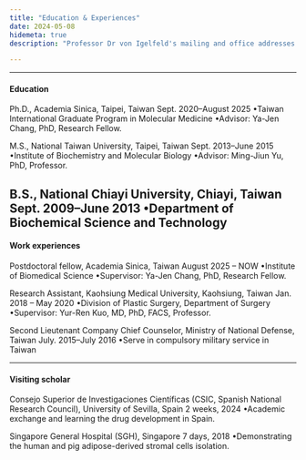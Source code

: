 ```yaml
---
title: "Education & Experiences"
date: 2024-05-08
hidemeta: true
description: "Professor Dr von Igelfeld's mailing and office addresses at the Institute of Romance Philology."

---
```


---

#### Education
Ph.D., Academia Sinica, Taipei, Taiwan
Sept. 2020–August 2025
•Taiwan International Graduate Program in Molecular Medicine
•Advisor: Ya-Jen Chang, PhD, Research Fellow.


M.S., National Taiwan University, Taipei, Taiwan
Sept. 2013–June 2015
•Institute of Biochemistry and Molecular Biology
•Advisor: Ming-Jiun Yu, PhD, Professor.


B.S., National Chiayi University, Chiayi, Taiwan
Sept. 2009–June 2013
•Department of Biochemical Science and Technology  
---

#### Work experiences
Postdoctoral fellow, Academia Sinica, Taiwan
August 2025 – NOW
•Institute of Biomedical Science
•Supervisor: Ya-Jen Chang, PhD, Research Fellow.


Research Assistant, Kaohsiung Medical University, Kaohsiung, Taiwan
Jan. 2018 – May 2020
•Division of Plastic Surgery, Department of Surgery
•Supervisor: Yur-Ren Kuo, MD, PhD, FACS, Professor.


Second Lieutenant Company Chief Counselor, Ministry of National Defense, Taiwan 
July. 2015–July 2016
•Serve in compulsory military service in Taiwan

---

#### Visiting scholar
Consejo Superior de Investigaciones Científicas (CSIC, Spanish National Research Council),
University of Sevilla, Spain
2 weeks, 2024
•Academic exchange and learning the drug development in Spain.


Singapore General Hospital (SGH), Singapore
7 days, 2018
•Demonstrating the human and pig adipose-derived stromal cells isolation.



